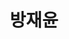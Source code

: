 ---
layout: hubs
key: Q56526297
title: 방재윤
name: 방재윤
image: 
description: 언론인
score: 0.0011298353121409423
degree: 4
---
